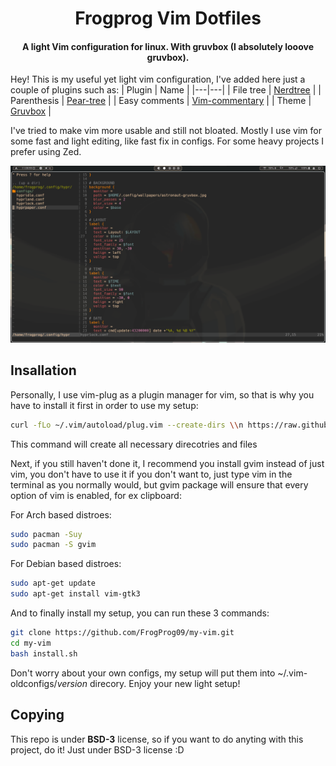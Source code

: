</div>
<div align="center">
    <h1> Frogprog Vim Dotfiles</h1>
    <h4> A light Vim configuration for linux. With gruvbox (I absolutely looove gruvbox).</h4>
</div>
</div>

Hey! This is my useful yet light vim configuration, I've added here just a couple of plugins such as:
| Plugin | Name |
|---|---|
| File tree | [Nerdtree](https://vimawesome.com/plugin/nerdtree-red) |
| Parenthesis | [Pear-tree](https://vimawesome.com/plugin/pear-tree) |
| Easy comments | [Vim-commentary](https://vimawesome.com/plugin/commentary-vim) |
| Theme | [Gruvbox](https://vimawesome.com/plugin/gruvbox) |

I've tried to make vim more usable and still not bloated. Mostly I use vim for some fast and light editing, like fast fix in configs. For some heavy projects I prefer using Zed.

![image alt](https://github.com/FrogProg09/my-vim/blob/9a4dcf0d3dbbedc97d19d50aade3a02d7900f2c9/screenshots/vim_show.png)

## Insallation

Personally, I use vim-plug as a plugin manager for vim, so that is why you have to install it first in order to use my setup:
```bash
curl -fLo ~/.vim/autoload/plug.vim --create-dirs \\n https://raw.githubusercontent.com/junegunn/vim-plug/master/plug.vim
```
This command will create all necessary direcotries and files

Next, if you still haven't done it, I recommend you install gvim instead of just vim, you don't have to use it if you don't want to, just type vim in the terminal as you normally would, but gvim package will ensure that every option of vim is enabled, for ex clipboard:

For Arch based distroes:
```bash
sudo pacman -Suy
sudo pacman -S gvim
```

For Debian based distroes:
```bash
sudo apt-get update
sudo apt-get install vim-gtk3
```

And to finally install my setup, you can run these 3 commands:
```bash
git clone https://github.com/FrogProg09/my-vim.git
cd my-vim
bash install.sh
```
Don't worry about your own configs, my setup will put them into ~/.vim-oldconfigs/*version* direcory.
Enjoy your new light setup!

## Copying
This repo is under **BSD-3** license, so if you want to do anyting with this project, do it! Just under BSD-3 license :D

